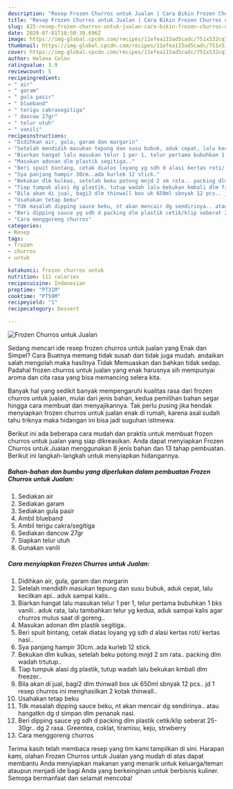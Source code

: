 ```yaml
---
description: "Resep Frozen Churros untuk Jualan | Cara Bikin Frozen Churros untuk Jualan Yang Enak Dan Lezat"
title: "Resep Frozen Churros untuk Jualan | Cara Bikin Frozen Churros untuk Jualan Yang Enak Dan Lezat"
slug: 625-resep-frozen-churros-untuk-jualan-cara-bikin-frozen-churros-untuk-jualan-yang-enak-dan-lezat
date: 2020-07-01T18:50:39.696Z
image: https://img-global.cpcdn.com/recipes/11efea115ad5cadc/751x532cq70/frozen-churros-untuk-jualan-foto-resep-utama.jpg
thumbnail: https://img-global.cpcdn.com/recipes/11efea115ad5cadc/751x532cq70/frozen-churros-untuk-jualan-foto-resep-utama.jpg
cover: https://img-global.cpcdn.com/recipes/11efea115ad5cadc/751x532cq70/frozen-churros-untuk-jualan-foto-resep-utama.jpg
author: Helena Colon
ratingvalue: 3.9
reviewcount: 5
recipeingredient:
- " air"
- " garam"
- " gula pasir"
- " blueband"
- " terigu cakrasegitiga"
- " dancow 27gr"
- " telur utuh"
- " vanili"
recipeinstructions:
- "Didihkan air, gula, garam dan margarin"
- "Setelah mendidih masukan tepung dan susu bubuk, aduk cepat, lalu kecilkan api.. aduk sampai kalis.."
- "Biarkan hangat lalu masukan telur 1 per 1, telur pertama bubuhkan 1 bks vanili.. aduk rata, lalu tambahkan telur yg kedua, aduk sampai kalis agar churros mulus saat di goreng.."
- "Masukan adonan dlm plastik segitiga.."
- "Beri spuit bintang, cetak diatas loyang yg sdh d alasi kertas roti/ kertas nasi.."
- "Sya panjang hampir 30cm..ada kurleb 12 stick."
- "Bekukan dlm kulkas, setelah beku potong mnjd 2 sm rata.. packing dlm wadah trtutup.."
- "Tiap tumpuk alasi dg plastik, tutup wadah lalu bekukan kmbali dlm freezer.."
- "Bila akan di jual, bagi2 dlm thinwall box uk 650ml sbnyak 12 pcs.. jd 1 resep churros ini menghasilkan 2 kotak thinwall.."
- "Usahakan tetap beku"
- "Tdk masalah dipping sauce beku, nt akan mencair dg sendirinya.. atau hangatkn dg d simpan dlm penanak nasi."
- "Beri dipping sauce yg sdh d packing dlm plastik cetik/klip seberat 25-30gr.. dg 2 rasa. Greentea, coklat, tiramisu, keju, strwberry"
- "Cara menggoreng churros"
categories:
- Resep
tags:
- frozen
- churros
- untuk

katakunci: frozen churros untuk 
nutrition: 111 calories
recipecuisine: Indonesian
preptime: "PT31M"
cooktime: "PT59M"
recipeyield: "1"
recipecategory: Dessert

---
```



![Frozen Churros untuk Jualan](https://img-global.cpcdn.com/recipes/11efea115ad5cadc/751x532cq70/frozen-churros-untuk-jualan-foto-resep-utama.jpg)

Sedang mencari ide resep frozen churros untuk jualan yang Enak dan Simpel? Cara Buatnya memang tidak susah dan tidak juga mudah. andaikan salah mengolah maka hasilnya Tidak Memuaskan dan bahkan tidak sedap. Padahal frozen churros untuk jualan yang enak harusnya sih mempunyai aroma dan cita rasa yang bisa memancing selera kita.



Banyak hal yang sedikit banyak mempengaruhi kualitas rasa dari frozen churros untuk jualan, mulai dari jenis bahan, kedua pemilihan bahan segar hingga cara membuat dan menyajikannya. Tak perlu pusing jika hendak menyiapkan frozen churros untuk jualan enak di rumah, karena asal sudah tahu triknya maka hidangan ini bisa jadi suguhan istimewa.


Berikut ini ada beberapa cara mudah dan praktis untuk membuat frozen churros untuk jualan yang siap dikreasikan. Anda dapat menyiapkan Frozen Churros untuk Jualan menggunakan 8 jenis bahan dan 13 tahap pembuatan. Berikut ini langkah-langkah untuk menyiapkan hidangannya.

<!--inarticleads1-->

##### Bahan-bahan dan bumbu yang diperlukan dalam pembuatan Frozen Churros untuk Jualan:

1. Sediakan  air
1. Sediakan  garam
1. Sediakan  gula pasir
1. Ambil  blueband
1. Ambil  terigu cakra/segitiga
1. Sediakan  dancow 27gr
1. Siapkan  telur utuh
1. Gunakan  vanili




<!--inarticleads2-->

##### Cara menyiapkan Frozen Churros untuk Jualan:

1. Didihkan air, gula, garam dan margarin
1. Setelah mendidih masukan tepung dan susu bubuk, aduk cepat, lalu kecilkan api.. aduk sampai kalis..
1. Biarkan hangat lalu masukan telur 1 per 1, telur pertama bubuhkan 1 bks vanili.. aduk rata, lalu tambahkan telur yg kedua, aduk sampai kalis agar churros mulus saat di goreng..
1. Masukan adonan dlm plastik segitiga..
1. Beri spuit bintang, cetak diatas loyang yg sdh d alasi kertas roti/ kertas nasi..
1. Sya panjang hampir 30cm..ada kurleb 12 stick.
1. Bekukan dlm kulkas, setelah beku potong mnjd 2 sm rata.. packing dlm wadah trtutup..
1. Tiap tumpuk alasi dg plastik, tutup wadah lalu bekukan kmbali dlm freezer..
1. Bila akan di jual, bagi2 dlm thinwall box uk 650ml sbnyak 12 pcs.. jd 1 resep churros ini menghasilkan 2 kotak thinwall..
1. Usahakan tetap beku
1. Tdk masalah dipping sauce beku, nt akan mencair dg sendirinya.. atau hangatkn dg d simpan dlm penanak nasi.
1. Beri dipping sauce yg sdh d packing dlm plastik cetik/klip seberat 25-30gr.. dg 2 rasa. Greentea, coklat, tiramisu, keju, strwberry
1. Cara menggoreng churros




Terima kasih telah membaca resep yang tim kami tampilkan di sini. Harapan kami, olahan Frozen Churros untuk Jualan yang mudah di atas dapat membantu Anda menyiapkan makanan yang menarik untuk keluarga/teman ataupun menjadi ide bagi Anda yang berkeinginan untuk berbisnis kuliner. Semoga bermanfaat dan selamat mencoba!
